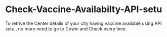 # Check-Vaccine-Availabilty-API-setu
To retrive the Center details of your city having vaccine available using API setu , no more need to go to Cowin and Check every time.

